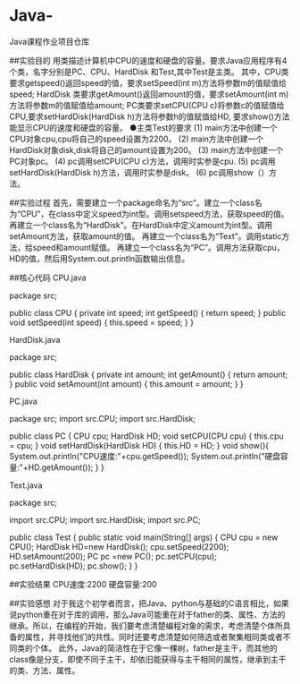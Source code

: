 # Java-
Java课程作业项目仓库

##实验目的
  用类描述计算机中CPU的速度和硬盘的容量。要求Java应用程序有4个类，名字分别是PC、CPU、HardDisk 和Test,其中Test是主类。
其中，CPU类要求getspeed()返回speed的值，要求setSpeed(int m)方法将参数m的值赋值给speed;
     HardDisk 类要求getAmount()返回amount的值，要求setAmount(int m)方法将参数m的值赋值给amount;
     PC类要求setCPU(CPU c)将参数c的值赋值给CPU,要求setHardDisk(HardDisk h)方法将参数h的值赋值给HD,
     要求show()方法能显示CPU的速度和硬盘的容量。
●主类Test的要求
(1) main方法中创建一个CPU对象cpu,cpu将自己的speed设置为2200。
(2) main方法中创建一个HardDisk对象disk,disk将自己的amount设置为200。
(3) main方法中创建一个PC对象pc。
(4) pc调用setCPU(CPU c)方法，调用时实参是cpu.
(5) pc调用setHardDisk(HardDisk h)方法，调用时实参是disk。
(6) pc调用show（）方法。

##实验过程
    首先，需要建立一个package命名为“src”。建立一个class名为“CPU”，在class中定义speed为int型。调用setspeed方法，获取speed的值。
    再建立一个class名为“HardDisk”。在HardDisk中定义amount为int型。调用setAmount方法，获取amount的值。
    再建立一个class名为“Text”。调用static方法，给speed和amount赋值。
    再建立一个class名为“PC”。调用方法获取cpu，HD的值，然后用System.out.println函数输出信息。

##核心代码
CPU.java

package src;

public class CPU {
	private int speed; 
	   int getSpeed() {
	      return speed;
	   }
	   public void setSpeed(int speed) {
	      this.speed = speed;
	   }
	}
  
HardDisk.java

package src;

public class HardDisk {
	private int amount; 
	   int getAmount() {
	      return amount;
	   }
	   public void setAmount(int amount) {
	      this.amount = amount;
	   }
	}
  
PC.java

package src;
import src.CPU;
import src.HardDisk;

public class PC {
	CPU cpu;
    HardDisk HD;
    void setCPU(CPU cpu) {
        this.cpu = cpu;
    }
     void setHardDisk(HardDisk HD) {
        this.HD = HD;
    }
    void show(){
       System.out.println("CPU速度:"+cpu.getSpeed());
       System.out.println("硬盘容量:"+HD.getAmount());
    }
}

Text.java

package src;

import src.CPU;
import src.HardDisk;
import src.PC;

public class Test {
	public static void main(String[] args) {
	       CPU cpu = new CPU();
	       HardDisk HD=new HardDisk();
	       cpu.setSpeed(2200);
	       HD.setAmount(200);
	       PC pc =new PC();
	       pc.setCPU(cpu);
	       pc.setHardDisk(HD);
	       pc.show();
	    }
}

##实验结果
CPU速度:2200
硬盘容量:200

##实验感想
    对于我这个初学者而言，把Java、python与基础的C语言相比，如果说python重在对于库的调用，那么Java可能重在对于father的类、属性、方法的继承。所以，在编程的开始，我们要考虑清楚编程对象的需求，考虑清楚个体所具备的属性，并寻找他们的共性。同时还要考虑清楚如何筛选或者聚集相同类或者不同类的个体。
    此外，Java的简洁性在于它像一棵树，father是主干，而其他的class像是分支，即使不同于主干，却依旧能获得与主干相同的属性，继承到主干的类、方法、属性。
